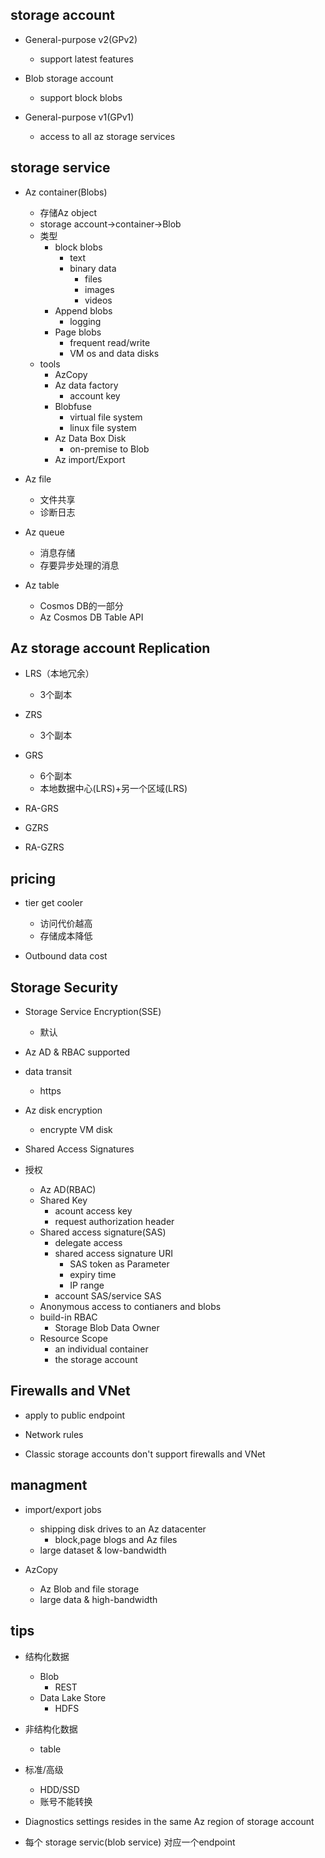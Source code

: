 
## storage account

+ General-purpose v2(GPv2)
    + support latest features

+ Blob storage account
    + support block blobs

+ General-purpose v1(GPv1)
    + access to all az storage services



## storage service

+ Az container(Blobs)
    + 存储Az object
    + storage account->container->Blob
    + 类型
        + block blobs
            + text
            + binary data
                + files
                + images
                + videos
        + Append blobs
            + logging
        + Page blobs
            + frequent read/write
            + VM os and data disks
    + tools
        + AzCopy
        + Az data factory
            + account key
        + Blobfuse
            + virtual file system
            + linux file system
        + Az Data Box Disk
            + on-premise to Blob
        + Az import/Export

+ Az file
    + 文件共享
    + 诊断日志

+ Az queue
    + 消息存储
    + 存要异步处理的消息

+ Az table
    + Cosmos DB的一部分
    + Az Cosmos DB Table API

## Az storage account Replication

+ LRS（本地冗余）
    + 3个副本

+ ZRS
    + 3个副本


+ GRS
    + 6个副本
    + 本地数据中心(LRS)+另一个区域(LRS)
+ RA-GRS
+ GZRS
+ RA-GZRS

## pricing
+ tier get cooler
    + 访问代价越高
    + 存储成本降低

+ Outbound data cost

## Storage Security

+ Storage Service Encryption(SSE)
    + 默认

+ Az AD & RBAC supported

+ data transit
    + https

+ Az disk encryption
    + encrypte VM disk

+ Shared Access Signatures

+ 授权
    + Az AD(RBAC)
    + Shared Key
        + acount access key
        + request authorization header
    + Shared access signature(SAS)
        + delegate access
        + shared access signature URI
            + SAS token as Parameter
            + expiry time
            + IP range
        + account SAS/service SAS
    + Anonymous access to contianers and blobs
    + build-in RBAC
        + Storage Blob Data Owner
    + Resource Scope
        + an individual container
        + the storage account

## Firewalls and VNet

+ apply to public endpoint

+ Network rules

+ Classic  storage accounts don't support firewalls and VNet

## managment

+ import/export jobs
    + shipping disk drives to an Az datacenter
        + block,page blogs and Az files
    + large dataset & low-bandwidth

+ AzCopy
    + Az Blob and file storage
    + large data & high-bandwidth

## tips

+ 结构化数据
    + Blob
        + REST
    + Data Lake Store
        + HDFS

+ 非结构化数据 
    + table

+ 标准/高级
    + HDD/SSD
    + 账号不能转换

+ Diagnostics settings resides in the same Az region of storage account

+ 每个 storage servic(blob service) 对应一个endpoint
